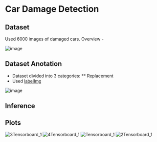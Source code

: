 # Car Damage Detection

## Dataset 
Used 6000 images of damaged cars. Overview -  

![image](https://user-images.githubusercontent.com/67424390/180349745-6fc914a5-6219-49bd-8fb6-bb5f92baa6d9.png)

## Dataset Anotation

* Dataset divided into 3 categories:
** Replacement
* Used [labelImg](https://github.com/heartexlabs/labelImg)

![image](https://user-images.githubusercontent.com/67424390/180350367-126b3f54-043e-4316-818b-c5bbdec39de9.png)


## Inference


## Plots
![3Tensorboard_1](https://user-images.githubusercontent.com/67424390/163181293-75a59fc7-dab3-42ec-8738-bf0c8d146b5a.jpg)
![4Tensorboard_1](https://user-images.githubusercontent.com/67424390/163181311-ba02a474-bf60-4470-90fa-621da7958506.jpg)
![Tensorboard_1](https://user-images.githubusercontent.com/67424390/163181324-2509bba8-43fb-4132-a130-72ada0e6cf53.jpg)
![2Tensorboard_1](https://user-images.githubusercontent.com/67424390/163181340-b3389a5a-de84-40c7-8fc1-0cb6b4137e0f.jpg)
